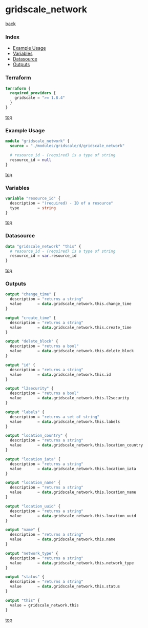 # gridscale_network

[back](../gridscale.md)

### Index

- [Example Usage](#example-usage)
- [Variables](#variables)
- [Datasource](#datasource)
- [Outputs](#outputs)

### Terraform

```terraform
terraform {
  required_providers {
    gridscale = ">= 1.8.4"
  }
}
```

[top](#index)

### Example Usage

```terraform
module "gridscale_network" {
  source = "./modules/gridscale/d/gridscale_network"

  # resource_id - (required) is a type of string
  resource_id = null
}
```

[top](#index)

### Variables

```terraform
variable "resource_id" {
  description = "(required) - ID of a resource"
  type        = string
}
```

[top](#index)

### Datasource

```terraform
data "gridscale_network" "this" {
  # resource_id - (required) is a type of string
  resource_id = var.resource_id
}
```

[top](#index)

### Outputs

```terraform
output "change_time" {
  description = "returns a string"
  value       = data.gridscale_network.this.change_time
}

output "create_time" {
  description = "returns a string"
  value       = data.gridscale_network.this.create_time
}

output "delete_block" {
  description = "returns a bool"
  value       = data.gridscale_network.this.delete_block
}

output "id" {
  description = "returns a string"
  value       = data.gridscale_network.this.id
}

output "l2security" {
  description = "returns a bool"
  value       = data.gridscale_network.this.l2security
}

output "labels" {
  description = "returns a set of string"
  value       = data.gridscale_network.this.labels
}

output "location_country" {
  description = "returns a string"
  value       = data.gridscale_network.this.location_country
}

output "location_iata" {
  description = "returns a string"
  value       = data.gridscale_network.this.location_iata
}

output "location_name" {
  description = "returns a string"
  value       = data.gridscale_network.this.location_name
}

output "location_uuid" {
  description = "returns a string"
  value       = data.gridscale_network.this.location_uuid
}

output "name" {
  description = "returns a string"
  value       = data.gridscale_network.this.name
}

output "network_type" {
  description = "returns a string"
  value       = data.gridscale_network.this.network_type
}

output "status" {
  description = "returns a string"
  value       = data.gridscale_network.this.status
}

output "this" {
  value = gridscale_network.this
}
```

[top](#index)